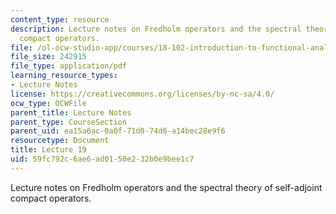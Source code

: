 ```yaml
---
content_type: resource
description: Lecture notes on Fredholm operators and the spectral theory of self-adjoint
  compact operators.
file: /ol-ocw-studio-app/courses/18-102-introduction-to-functional-analysis-spring-2009/59fc792c6ae6ad0150e232b0e9bee1c7_MIT18_102s09_lec19.pdf
file_size: 242915
file_type: application/pdf
learning_resource_types:
- Lecture Notes
license: https://creativecommons.org/licenses/by-nc-sa/4.0/
ocw_type: OCWFile
parent_title: Lecture Notes
parent_type: CourseSection
parent_uid: ea15a6ac-0a0f-71d0-74d6-a14bec28e9f6
resourcetype: Document
title: Lecture 19
uid: 59fc792c-6ae6-ad01-50e2-32b0e9bee1c7
---
```

Lecture notes on Fredholm operators and the spectral theory of self-adjoint compact operators.